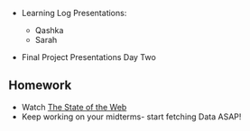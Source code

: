 * Learning Log Presentations:
  * Qashka
  * Sarah

* Final Project Presentations Day Two

## Homework
  * Watch [The State of the Web](https://vimeo.com/641568337)
  * Keep working on your midterms- start fetching Data ASAP!